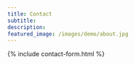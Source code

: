 ```yaml
---
title: Contact
subtitle:
description: 
featured_image: /images/demo/about.jpg
---
```


{% include contact-form.html %}